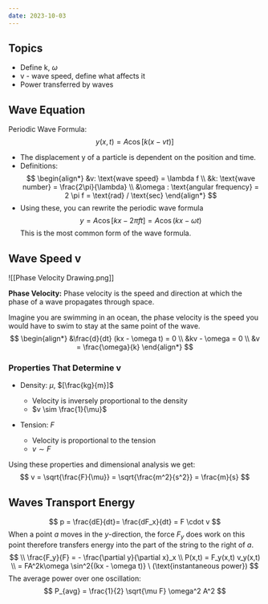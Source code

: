 ```yaml
---
date: 2023-10-03
---
```

## Topics

- Define k, $\omega$
- v - wave speed, define what affects it
- Power transferred by waves

## Wave Equation

Periodic Wave Formula:
$$
y(x, t) = A \cos{[k(x - vt)]}
$$
- The displacement y of a particle is dependent on the position and time.
- Definitions:
$$
\begin{align*}
&v: \text{wave speed} = \lambda f
\\ &k: \text{wave number} = \frac{2\pi}{\lambda}
\\ &\omega : \text{angular frequency} = 2 \pi f = \text{rad} / \text{sec}
\end{align*}
$$
- Using these, you can rewrite the periodic wave formula
$$
y = A\cos{[kx - 2\pi f t]} = A \cos{(kx - \omega t)}
$$
This is the most common form of the wave formula.

## Wave Speed v

![[Phase Velocity Drawing.png]]

**Phase Velocity:**
Phase velocity is the speed and direction at which the phase of a wave propagates through space.

Imagine you are swimming in an ocean, the phase velocity is the speed you would have to swim to stay at the same point of the wave.
$$
\begin{align*}
&\frac{d}{dt} (kx - \omega t) = 0
\\ &kv - \omega = 0
\\ &v = \frac{\omega}{k}
\end{align*}
$$
### Properties That Determine v

- Density: $\mu$, $[\frac{kg}{m}]$
	- Velocity is inversely proportional to the density
	- $v \sim \frac{1}{\mu}$

- Tension: $F$
	- Velocity is proportional to the tension
	- $v \sim F$

Using these properties and dimensional analysis we get:
$$
v = \sqrt{\frac{F}{\mu}} = \sqrt{\frac{m^2}{s^2}} = \frac{m}{s}
$$

## Waves Transport Energy

$$
p = \frac{dE}{dt}= \frac{dF_x}{dt} = F \cdot v
$$
When a point $a$ moves in the $y$-direction, the force $F_y$ does work on this point therefore transfers energy into the part of the string to the right of $a$.
$$
\\ \frac{F_y}{F} = - \frac{\partial y}{\partial x}_x
\\ P(x,t) = F_y(x,t) v_y(x,t)
\\ = FA^2k\omega \sin^2{(kx - \omega t)} \ (\text{instantaneous power})
$$
The average power over one oscillation:
$$
P_{avg} = \frac{1}{2} \sqrt{\mu F} \omega^2 A^2
$$
